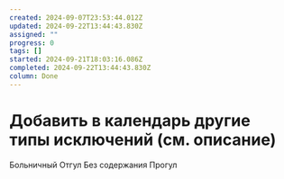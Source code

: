 ```yaml
---
created: 2024-09-07T23:53:44.012Z
updated: 2024-09-22T13:44:43.830Z
assigned: ""
progress: 0
tags: []
started: 2024-09-21T18:03:16.086Z
completed: 2024-09-22T13:44:43.830Z
column: Done
---
```


# Добавить в календарь другие типы исключений (см. описание)

Больничный
Отгул
Без содержания
Прогул
